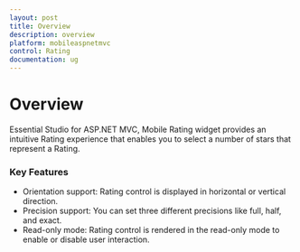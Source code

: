 ```yaml
---
layout: post
title: Overview
description: overview
platform: mobileaspnetmvc
control: Rating
documentation: ug
---
```


# Overview


Essential Studio for ASP.NET MVC, Mobile Rating widget provides an intuitive Rating experience that enables you to select a number of stars that represent a Rating.

### Key Features

* Orientation support: Rating control is displayed in horizontal or vertical direction.
* Precision support: You can set three different precisions like full, half, and exact.
* Read-only mode: Rating control is rendered in the read-only mode to enable or disable user interaction.




